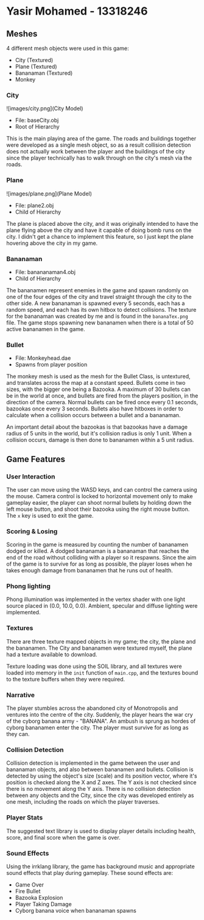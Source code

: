 # Yasir Mohamed - 13318246
## Meshes
4 different mesh objects were used in this game:
* City (Textured)
* Plane (Textured)
* Bananaman (Textured)
* Monkey

### City
![images/city.png](City Model)

* File: baseCity.obj
* Root of Hierarchy

This is the main playing area of the game. The roads and buildings together were developed as a single mesh object, so as a result collision detection does not actually work between the player and the buildings of the city since the player technically has to walk through on the city's mesh via the roads.

### Plane
![images/plane.png](Plane Model)

* File: plane2.obj
* Child of Hierarchy

The plane is placed above the city, and it was originally intended to have the plane flying above the city and have it capable of doing bomb runs on the city. I didn't get a chance to implement this feature, so I just kept the plane hovering above the city in my game.

### Bananaman

* File: banananaman4.obj
* Child of Hierarchy

The bananamen represent enemies in the game and spawn randomly on one of the four edges of the city and travel straight through the city to the other side. A new bananaman is spawned every 5 seconds, each has a random speed, and each has its own hitbox to detect collisions. The texture for the bananaman was created by me and is found in the `bananaTex.png` file. The game stops spawning new bananamen when there is a total of 50 active bananamen in the game.

### Bullet

* File: Monkeyhead.dae
* Spawns from player position

The monkey mesh is used as the mesh for the Bullet Class, is untextured, and translates across the map at a constant speed. Bullets come in two sizes, with the bigger one being a Bazooka. A maximum of 30 bullets can be in the world at once, and bullets are fired from the players position, in the direction of the camera. Normal bullets can be fired once every 0.1 seconds, bazookas once every 3 seconds. Bullets also have hitboxes in order to calculate when a collision occurs between a bullet and a bananaman.

An important detail about the bazookas is that bazookas have a damage radius of 5 units in the world, but it's collision radius is only 1 unit. When a collision occurs, damage is then done to bananamen within a 5 unit radius.

## Game Features
### User Interaction
The user can move using the WASD keys, and can control the camera using the mouse. Camera control is locked to horizontal movement only to make gameplay easier, the player can shoot normal bullets by holding down the left mouse button, and shoot their bazooka using the right mouse button. The `x` key is used to exit the game.

### Scoring & Losing
Scoring in the game is measured by counting the number of bananamen dodged or killed. A dodged bananaman is a bananaman that reaches the end of the road without colliding with a player so it respawns. Since the aim of the game is to survive for as long as possible, the player loses when he takes enough damage from bananamen that he runs out of health.

### Phong lighting
Phong illumination was implemented in the vertex shader with one light source placed in (0.0, 10.0, 0.0). Ambient, specular and diffuse lighting were implemented.

### Textures
There are three texture mapped objects in my game; the city, the plane and the bananamen. The City and bananamen were textured myself, the plane had a texture available to download.

Texture loading was done using the SOIL library, and all textures were loaded into memory in the `init` function of `main.cpp`, and the textures bound to the texture buffers when they were required.

### Narrative
The player stumbles across the abandoned city of Monotropolis and ventures into the centre of the city. Suddenly, the player hears the war cry of the cyborg banana army - "BANANA". An ambush is sprung as hordes of cyborg bananamen enter the city. The player must survive for as long as they can.

### Collision Detection
Collision detection is implemented in the game between the user and bananaman objects, and also between bananamen and bullets. Collision is detected by using the object's size (scale) and its position vector, where it's position is checked along the X and Z axes. The Y axis is not checked since there is no movement along the Y axis. There is no collision detection between any objects and the City, since the city was developed entirely as one mesh, including the roads on which the player traverses.

### Player Stats
The suggested text library is used to display player details including health, score, and final score when the game is over.

### Sound Effects
Using the irrklang library, the game has background music and appropriate sound effects that play during gameplay. These sound effects are:

* Game Over
* Fire Bullet
* Bazooka Explosion
* Player Taking Damage
* Cyborg banana voice when bananaman spawns

